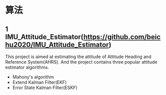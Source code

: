 # 算法
## 1 IMU_Attitude_Estimator(https://github.com/beichu2020/IMU_Attitude_Estimator)

This project is aimed at estimating the attitude of Attitude Heading and Reference System(AHRS). And the project contains three popular attitude estimator algorithms.
- Mahony's algorithm
- Extend Kalman Filter(EKF)
- Error State Kalman Filter(ESKF)
